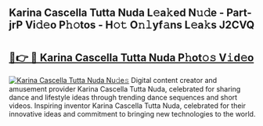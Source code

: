 ## Karina Cascella Tutta Nuda L𝚎a𝚔ed N𝚞𝚍e - Part-jrP Vi𝚍𝚎o P𝚑𝚘tos - H𝚘𝚝 O𝚗𝚕yf𝚊ns L𝚎a𝚔s J2CVQ

# <h2><a href="http://kf6fk8.oniu.top/?m=Karina+Cascella+Tutta+Nuda">🔗👉 🔴 Karina Cascella Tutta Nuda P𝚑ot𝚘𝚜 V𝚒d𝚎o</a></h2>

[![Karina Cascella Tutta Nuda Nu𝚍e𝚜](https://i.imgur.com/0qMVB7G.gif)](http://kf6fk8.oniu.top/?m=Karina+Cascella+Tutta+Nuda)
Digital content creator and amusement provider Karina Cascella Tutta Nuda, celebrated for sharing dance and lifestyle ideas through trending dance sequences and short videos. Inspiring inventor Karina Cascella Tutta Nuda, celebrated for their innovative ideas and commitment to bringing new technologies to the world.  
